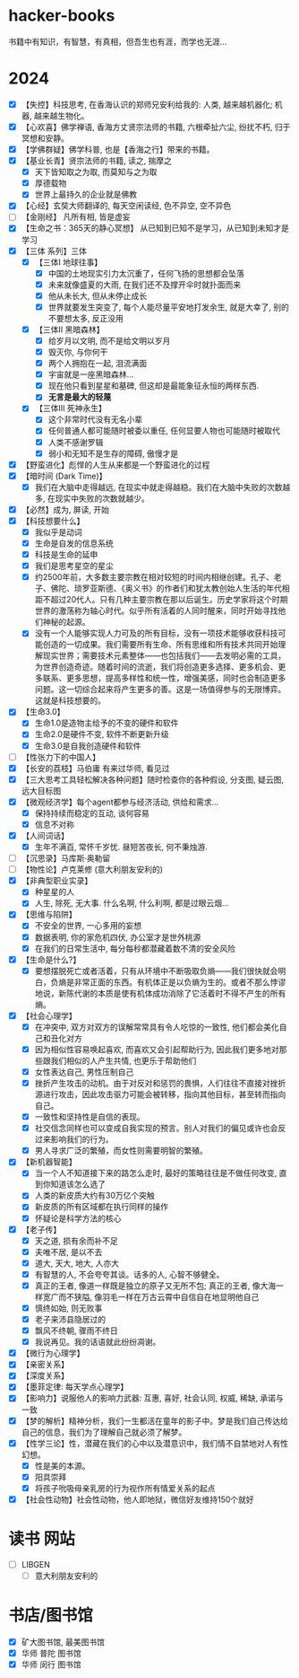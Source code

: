# hacker-books
书籍中有知识，有智慧，有真相，但吾生也有涯，而学也无涯...
# 2024
- [x] 【失控】科技思考, 在香海认识的郑师兄安利给我的: 人类, 越来越机器化; 机器, 越来越生物化。
- [x] 【心欢喜】佛学禅语, 香海方丈贤宗法师的书籍, 六根牵扯六尘, 纷扰不朽, 归于冥想和安静。
- [x] 【学佛群疑】佛学科普, 也是【香海之行】带来的书籍。
- [x] 【基业长青】贤宗法师的书籍, 读之, 揣摩之
  - [x] 天下皆知取之为取, 而莫知与之为取
  - [x] 厚德载物
  - [x] 世界上最持久的企业就是佛教
- [x] 【心经】玄奘大师翻译的, 每天空闲读经, 色不异空, 空不异色
- [ ] 【金刚经】 凡所有相, 皆是虚妄
- [x] 【生命之书：365天的静心冥想】 从已知到已知不是学习，从已知到未知才是学习
- [x] 【三体 系列】三体
  - [x] 【三体I 地球往事】
    - [x] 中国的土地现实引力太沉重了，任何飞扬的思想都会坠落
    - [x] 未来就像盛夏的大雨, 在我们还不及撑开伞时就扑面而来
    - [x] 他从未长大, 但从未停止成长
    - [x] 世界就要发生突变了, 每个人能尽量平安地打发余生, 就是大幸了, 别的不要想太多, 反正没用   
  - [x] 【三体II 黑暗森林】
    - [x] 给岁月以文明, 而不是给文明以岁月
    - [x] 毁灭你, 与你何干
    - [x] 两个人拥抱在一起, 泪流满面
    - [x] 宇宙就是一座黑暗森林...
    - [x] 现在他只看到星星和墓碑, 但这却是最能象征永恒的两样东西.
    - [x] **无言是最大的轻蔑**      
  - [x] 【三体III 死神永生】
    - [x] 这个非常时代没有无名小辈
    - [x] 任何普通人都可能随时被委以重任, 任何显要人物也可能随时被取代
    - [x] 人类不感谢罗辑
    - [x] 弱小和无知不是生存的障碍, 傲慢才是
- [x] 【野蛮进化】彪悍的人生从来都是一个野蛮进化的过程
- [x] 【暗时间 (Dark Time)】
  - [x] 我们在大脑中走得越远, 在现实中就走得越稳。我们在大脑中失败的次数越多, 在现实中失败的次数就越少。  
- [x] 【必然】成为, 屏读, 开始
- [x] 【科技想要什么】
  - [x] 我似乎是动词
  - [x] 生命是自发的信息系统
  - [x] 科技是生命的延申
  - [x] 我们是思考星空的星尘
  - [x] 约2500年前，大多数主要宗教在相对较短的时间内相继创建。孔子、老子、佛陀、琐罗亚斯德、《奥义书》的作者们和犹太教创始人生活的年代相距不超过20代人。只有几种主要宗教在那以后诞生。历史学家将这个时期世界的激荡称为轴心时代。似乎所有活着的人同时醒来，同时开始寻找他们神秘的起源。
  - [x] 没有一个人能够实现人力可及的所有目标，没有一项技术能够收获科技可能创造的一切成果。我们需要所有生命、所有思维和所有技术共同开始理解现实世界；需要技术元素整体——也包括我们——去发明必需的工具，为世界创造奇迹。随着时间的流逝，我们将创造更多选择、更多机会、更多联系、更多思想，提高多样性和统一性，增强美感，同时也会制造更多问题。这一切综合起来将产生更多的善。这是一场值得参与的无限博弈。这就是科技想要的。      
- [x] 【生命3.0】
  - [x] 生命1.0是造物主给予的不变的硬件和软件
  - [x] 生命2.0是硬件不变, 软件不断更新升级
  - [x] 生命3.0是自我创造硬件和软件 
- [ ] 【性张力下的中国人】
- [x] 【长安的荔枝】马伯庸 有来过华师, 看见过
- [x] 【三大思考工具轻松解决各种问题】随时检查你的各种假设, 分支图, 疑云图, 远大目标图
- [x] 【微观经济学】每个agent都参与经济活动, 供给和需求...
  - [x] 保持持续而稳定的互动, 谈何容易
  - [x] 信息不对称
- [x] 【人间词话】
  - [x] 生年不满百, 常怀千岁忧. 昼短苦夜长, 何不秉烛游.
- [ ] 【沉思录】马库斯·奥勒留
- [ ] 【物性论】卢克莱修 (意大利朋友安利的)
- [x] 【非典型职业实录】
  - [x] 种星星的人
  - [x] 人生, 除死, 无大事. 什么名啊, 什么利啊, 都是过眼云烟...
- [x] 【思维与陷阱】
  - [x] 不安全的世界, 一心多用的妄想
  - [x] 数据表明, 你的家危机四伏, 办公室才是世外桃源
  - [x] 在我们的日常生活中, 每分每秒都潜藏着数不清的安全风险
- [x] 【生命是什么?】
  - [x] 要想摆脱死亡或者活着，只有从环境中不断吸取负熵——我们很快就会明白，负熵是非常正面的东西。有机体正是以负熵为生的。或者不那么悖谬地说，新陈代谢的本质是使有机体成功消除了它活着时不得不产生的所有熵。
- [x] 【社会心理学】
  - [x] 在冲突中, 双方对双方的误解常常具有令人吃惊的一致性, 他们都会美化自己和丑化对方
  - [x] 因为相似性容易唤起喜欢, 而喜欢又会引起帮助行为, 因此我们更多地对那些跟我们相似的人产生共情, 也更乐于帮助他们
  - [x] 女性表达自己, 男性压制自己
  - [x] 挫折产生攻击的动机。由于对反对和惩罚的畏惧，人们往往不直接对挫折源进行攻击，因此攻击驱力可能会被转移，指向其他目标，甚至转而指向自己。
  - [x] 一致性和坚持性是自信的表现。
  - [x] 社交信念同样也可以变成自我实现的预言。别人对我们的偏见或许也会反过来影响我们的行为。
  - [x] 男人寻求广泛的繁殖，而女性则需要明智的繁殖。
- [x] 【新机器智能】
  - [x] 当一个人不知道接下来的路怎么走时, 最好的策略往往是不做任何改变, 直到你知道该怎么选了
  - [x] 人类的新皮质大约有30万亿个突触
  - [x] 新皮质的所有区域都在执行同样的操作
  - [x] 怀疑论是科学方法的核心
- [x] 【老子传】
  - [x] 天之道, 损有余而补不足
  - [x] 夫唯不居, 是以不去
  - [x] 道大, 天大, 地大, 人亦大
  - [x] 有智慧的人, 不会夸夸其谈。话多的人, 心智不够健全。
  - [x] 真正的王者, 像道一样既是独立的原子又无所不包; 真正的王者, 像大海一样宽广而不狭隘, 像羽毛一样在万古云霄中自信自在地显明他自己
  - [x] 慎终如始, 则无败事
  - [x] 老子来沛县隐居过的
  - [x] 飘风不终朝, 骤雨不终日
  - [x] 我说再见。我的话语就此纷纷凋谢。
- [x] 【微行为心理学】
- [x] 【亲密关系】
- [x] 【深度关系】
- [x] 【墨菲定律: 每天学点心理学】
- [x] 【影响力】说服他人的影响力武器: 互惠, 喜好, 社会认同, 权威, 稀缺, 承诺与一致 
- [x] 【梦的解析】精神分析，我们一生都活在童年的影子中。梦是我们自己传达给自己的信息，我们为了理解自己就必须了解梦。
- [x] 【性学三论】性，潜藏在我们的心中以及潜意识中，我们情不自禁地对人有性幻想。
  - [x] 性是美的本源。
  - [x] 阳具崇拜
  - [x] 将孩子吮吸母亲乳房的行为视作所有情爱关系的起点
- [x] 【社会性动物】社会性动物，他人即地狱，微信好友维持150个就好 
         
# 读书 网站
- [ ] LIBGEN
  - [ ] 意大利朋友安利的
# 书店/图书馆
- [x] 矿大图书馆, 最美图书馆
- [x] 华师 普陀 图书馆
- [x] 华师 闵行 图书馆  
